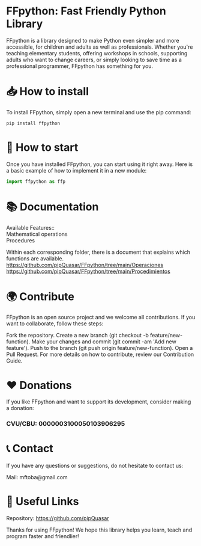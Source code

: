 # FFpython: Fast Friendly Python Library

FFpython is a library designed to make Python even simpler and more accessible, for children and adults as well as professionals. Whether you're teaching elementary students, offering workshops in schools, supporting adults who want to change careers, or simply looking to save time as a professional programmer, FFpython has something for you.

# 📥 How to install
To install FFpython, simply open a new terminal and use the pip command:
```bash
pip install ffpython
```

# 🚀 How to start
Once you have installed FFpython, you can start using it right away. Here is a basic example of how to implement it in a new module:

```python
import ffpython as ffp
```

# 📚 Documentation
Available Features::<br>
Mathematical operations<br>
Procedures

Within each corresponding folder, there is a document that explains which functions are available.
https://github.com/pipQuasar/FFpython/tree/main/Operaciones<br>https://github.com/pipQuasar/FFpython/tree/main/Procedimientos

# 🌍 Contribute
FFpython is an open source project and we welcome all contributions. If you want to collaborate, follow these steps:

Fork the repository.
Create a new branch (git checkout -b feature/new-function).
Make your changes and commit (git commit -am 'Add new feature').
Push to the branch (git push origin feature/new-function).
Open a Pull Request.
For more details on how to contribute, review our Contribution Guide.

# ❤️ Donations
If you like FFpython and want to support its development, consider making a donation:

<h3>CVU/CBU: 0000003100050103906295</h3>

# 📞 Contact
If you have any questions or suggestions, do not hesitate to contact us:

<p align="left">
<a>Mail: mftoba@gmail.com </a>
</p>

# 🔗 Useful Links
Repository: https://github.com/pipQuasar

Thanks for using FFpython! We hope this library helps you learn, teach and program faster and friendlier!
